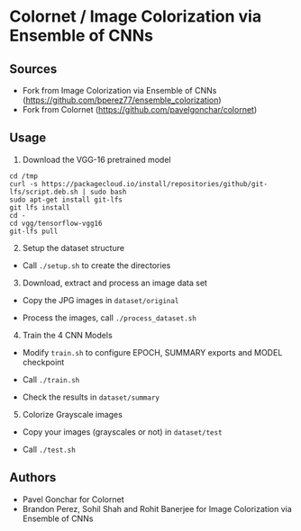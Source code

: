 # Colornet / Image Colorization via Ensemble of CNNs

## Sources
- Fork from Image Colorization via Ensemble of CNNs (https://github.com/bperez77/ensemble_colorization)
- Fork from Colornet (https://github.com/pavelgonchar/colornet)

## Usage

1. Download the VGG-16 pretrained model

  ```
  cd /tmp
  curl -s https://packagecloud.io/install/repositories/github/git-lfs/script.deb.sh | sudo bash
  sudo apt-get install git-lfs
  git lfs install
  cd -
  cd vgg/tensorflow-vgg16
  git-lfs pull
```

2. Setup the dataset structure

  * Call `./setup.sh` to create the directories

3. Download, extract and process an image data set 

  * Copy the JPG images in `dataset/original`

  * Process the images, call `./process_dataset.sh`

4. Train the 4 CNN Models

  * Modify `train.sh` to configure EPOCH, SUMMARY exports and MODEL checkpoint 
  
  * Call `./train.sh`

  * Check the results in `dataset/summary`

5. Colorize Grayscale images

  * Copy your images (grayscales or not) in `dataset/test`

  * Call `./test.sh`

## Authors

 * Pavel Gonchar for Colornet
 * Brandon Perez, Sohil Shah and Rohit Banerjee for Image Colorization via Ensemble of CNNs
